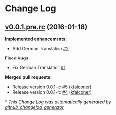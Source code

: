 # Change Log

## [v0.0.1.pre.rc](https://github.com/dropstream/hola/tree/v0.0.1.pre.rc) (2016-01-18)
**Implemented enhancements:**

- Add German Translation [\#2](https://github.com/dropstream/hola/issues/2)

**Fixed bugs:**

- Fix German Translation [\#1](https://github.com/dropstream/hola/issues/1)

**Merged pull requests:**

- Release version 0.0.1-rc [\#5](https://github.com/dropstream/hola/pull/5) ([kfalconer](https://github.com/kfalconer))
- Release version 0.0.1-rc [\#4](https://github.com/dropstream/hola/pull/4) ([kfalconer](https://github.com/kfalconer))



\* *This Change Log was automatically generated by [github_changelog_generator](https://github.com/skywinder/Github-Changelog-Generator)*